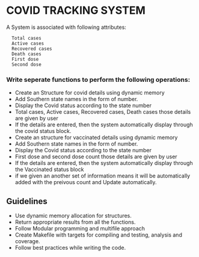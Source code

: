# COVID TRACKING SYSTEM
A System is associated with following attributes:
```
  Total cases
  Active cases
  Recovered cases
  Death cases
  First dose
  Second dose
```
### Write seperate functions to perform the following operations:
* Create an Structure for covid details using dynamic memory
* Add Southern state names in the form of number.
* Display the Covid status according to the state number
* Total cases, Active cases, Recovered cases, Death cases those details are given by user
* If the details are entered, then the system automatically display through the covid status block.
* Create an structure for vaccinated details using dynamic memory
* Add Southern state names in the form of number.
* Display the Covid status according to the state number
* First dose and second dose count those details are given by user
* If the details are entered, then the system automatically display through the Vaccinated status block
* if we given an another set of information means it will be automatically added with the preivous count and Update automatically.

## Guidelines
* Use dynamic memory allocation for structures.
* Return appropriate results from all the functions.
* Follow Modular programming and multifile approach
* Create Makefile with targets for compiling and testing, analysis and coverage.
* Follow best practices while writing the code.
